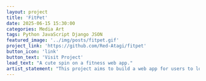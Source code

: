 ```yaml
---
layout: project
title: 'FitPet'
date: 2025-06-15 15:30:00
categories: Media Art
tags: Python JavaScript Django JSON
featured_image: '../img/posts/fitpet.gif'
project_link: 'https://github.com/Red-Atagi/fitpet'
button_icon: 'link'
button_text: 'Visit Project'
lead_text: "A cute spin on a fitness web app."
artist_statement: "This project aims to build a web app for users to log their workouts and use their rewards to dress their virtual pet. Users can add their friends and see their friends' pets as well."
---
```

